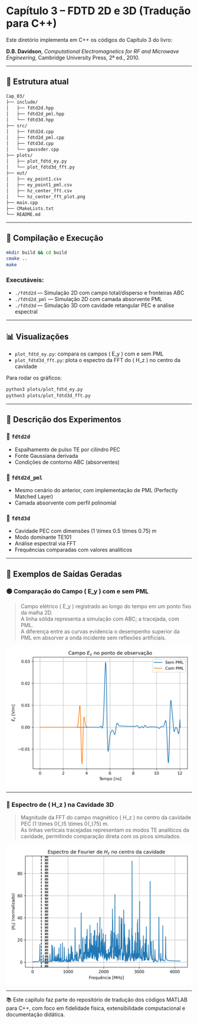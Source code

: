 # Capítulo 3 – FDTD 2D e 3D (Tradução para C++)

Este diretório implementa em C++ os códigos do Capítulo 3 do livro:

**D.B. Davidson**, *Computational Electromagnetics for RF and Microwave Engineering*, Cambridge University Press, 2ª ed., 2010.

---

## 📁 Estrutura atual

```
Cap_03/
├── include/
│   ├── fdtd2d.hpp
│   ├── fdtd2d_pml.hpp
│   └── fdtd3d.hpp
├── src/
│   ├── fdtd2d.cpp
│   ├── fdtd2d_pml.cpp
│   ├── fdtd3d.cpp
│   └── gaussder.cpp
├── plots/
│   ├── plot_fdtd_ey.py
│   └── plot_fdtd3d_fft.py
├── out/
│   ├── ey_point1.csv
│   ├── ey_point1_pml.csv
│   ├── hz_center_fft.csv
│   └── hz_center_fft_plot.png
├── main.cpp
├── CMakeLists.txt
└── README.md
```

---

## 🚀 Compilação e Execução

```bash
mkdir build && cd build
cmake ..
make
```

### Executáveis:

- `./fdtd2d` — Simulação 2D com campo total/disperso e fronteiras ABC
- `./fdtd2d_pml` — Simulação 2D com camada absorvente PML
- `./fdtd3d` — Simulação 3D com cavidade retangular PEC e análise espectral

---

## 📊 Visualizações

- `plot_fdtd_ey.py`: compara os campos \( E_y \) com e sem PML
- `plot_fdtd3d_fft.py`: plota o espectro da FFT do \( H_z \) no centro da cavidade

Para rodar os gráficos:

```bash
python3 plots/plot_fdtd_ey.py
python3 plots/plot_fdtd3d_fft.py
```

---

## 📌 Descrição dos Experimentos

### 🔹 `fdtd2d`
- Espalhamento de pulso TE por cilindro PEC
- Fonte Gaussiana derivada
- Condições de contorno ABC (absorventes)

### 🔸 `fdtd2d_pml`
- Mesmo cenário do anterior, com implementação de PML (Perfectly Matched Layer)
- Camada absorvente com perfil polinomial

### 🔷 `fdtd3d`
- Cavidade PEC com dimensões \(1 \times 0.5 \times 0.75\) m
- Modo dominante TE101
- Análise espectral via FFT
- Frequências comparadas com valores analíticos

---

## 📸 Exemplos de Saídas Geradas

### 🟢 Comparação do Campo \( E_y \) com e sem PML

> Campo elétrico \( E_y \) registrado ao longo do tempo em um ponto fixo da malha 2D.  
> A linha sólida representa a simulação com ABC; a tracejada, com PML.  
> A diferença entre as curvas evidencia o desempenho superior da PML em absorver a onda incidente sem reflexões artificiais.

![Comparação Ey com/sem PML](out/ey_point1_comparison.png)

---

### 🔵 Espectro de \( H_z \) na Cavidade 3D

> Magnitude da FFT do campo magnético \( H_z \) no centro da cavidade PEC \(1 \times 0{,}5 \times 0{,}75\) m.  
> As linhas verticais tracejadas representam os modos TE analíticos da cavidade, permitindo comparação direta com os picos simulados.

![Espectro Hz na cavidade 3D](out/hz_center_fft_plot.png)


---

📚 Este capítulo faz parte do repositório de tradução dos códigos MATLAB para C++, com foco em fidelidade física, extensibilidade computacional e documentação didática.
